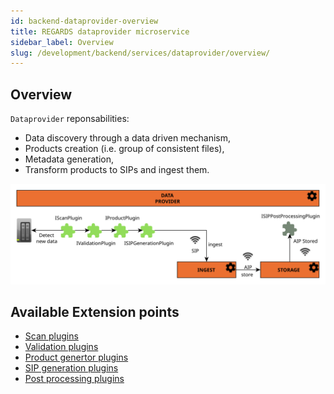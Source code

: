 ```yaml
---
id: backend-dataprovider-overview
title: REGARDS dataprovider microservice
sidebar_label: Overview
slug: /development/backend/services/dataprovider/overview/
---
```



## Overview

`Dataprovider` reponsabilities:

* Data discovery through a data driven mechanism,
* Products creation (i.e. group of consistent files),
* Metadata generation,
* Transform products to SIPs and ingest them.

![Data provider plugins](/schemas/microservices/dataprovider.svg)

## Available Extension points

* [Scan plugins](plugins/scan-plugins.md)
* [Validation plugins](plugins/validation-plugins.md)
* [Product genertor plugins](plugins/product-plugins.md)
* [SIP generation plugins](plugins/sip-generation-plugins.md)
* [Post processing plugins](plugins/post-processing-plugins.md)
